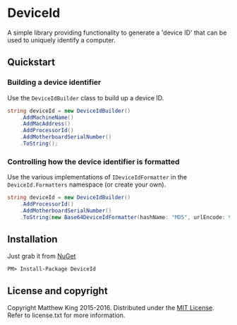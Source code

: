 DeviceId
========

A simple library providing functionality to generate a 'device ID' that can be used to uniquely identify a computer.

Quickstart
----------

### Building a device identifier

Use the `DeviceIdBuilder` class to build up a device ID.

```csharp
string deviceId = new DeviceIdBuilder()
    .AddMachineName()
    .AddMacAddress()
    .AddProcessorId()
    .AddMotherboardSerialNumber()
    .ToString();
```

### Controlling how the device identifier is formatted

Use the various implementations of `IDeviceIdFormatter` in the `DeviceId.Formatters` namespace (or create your own).

```csharp
string deviceId = new DeviceIdBuilder()
    .AddProcessorId()
    .AddMotherboardSerialNumber()
    .ToString(new Base64DeviceIdFormatter(hashName: "MD5", urlEncode: true));
```

Installation
------------

Just grab it from [NuGet](https://www.nuget.org/packages/DeviceId/)

`PM> Install-Package DeviceId`

License and copyright
---------------------

Copyright Matthew King 2015-2016.
Distributed under the [MIT License](http://opensource.org/licenses/MIT). Refer to license.txt for more information.
